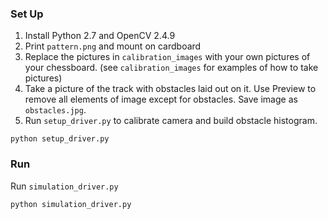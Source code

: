 
### Set Up

1. Install Python 2.7 and OpenCV 2.4.9
2. Print `pattern.png` and mount on cardboard
3. Replace the pictures in `calibration_images` with your own pictures of your chessboard. (see `calibration_images` for examples of how to take pictures)
4. Take a picture of the track with obstacles laid out on it. Use Preview to remove all elements of image except for obstacles. Save image as `obstacles.jpg`.
5. Run `setup_driver.py` to calibrate camera and build obstacle histogram. 
```
python setup_driver.py
```

### Run

Run `simulation_driver.py`
```
python simulation_driver.py
```
